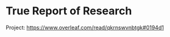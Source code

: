 # True Report of Research

<!-- Project: https://www.overleaf.com/project/6640e26480dfd5d86fe3e20b -->
Project: https://www.overleaf.com/read/qkrnswvnbtgk#0194d1
